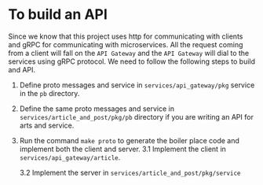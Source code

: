 # To build an API

Since we know that this project uses http for communicating with clients and gRPC for communicating with microservices. All the request coming from a client will fall on the `API Gateway` and the `API Gateway` will dial to the services using gRPC protocol. We need to follow the following steps to build and API.

1. Define proto messages and service in `services/api_gateway/pkg` service in the `pb` directory.

2. Define the same proto messages and service in `services/article_and_post/pkg/pb` directory if you are writing an API for arts and service.

3. Run the command `make proto` to generate the boiler place code and implement both the client and server.
    3.1 Implement the client in `services/api_gateway/article`.
    
    3.2 Implement the server in `services/article_and_post/pkg/service`